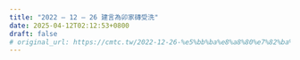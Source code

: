 ```yaml
---
title: "2022 – 12 – 26 建言為卯家磚受洗"
date: 2025-04-12T02:12:53+0800
draft: false
# original_url: https://cmtc.tw/2022-12-26-%e5%bb%ba%e8%a8%80%e7%82%ba%e5%8d%af%e5%ae%b6%e7%a3%9a%e5%8f%97%e6%b4%97
---
```



